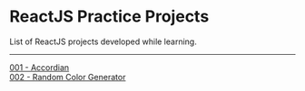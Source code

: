 # ReactJS Practice Projects
List of ReactJS projects developed while learning.

---
[001 - Accordian](https://rvkantpujari.github.io/reactjs-accordion/)\
[002 - Random Color Generator](https://rvkantpujari.github.io/reactjs-random-color/)
